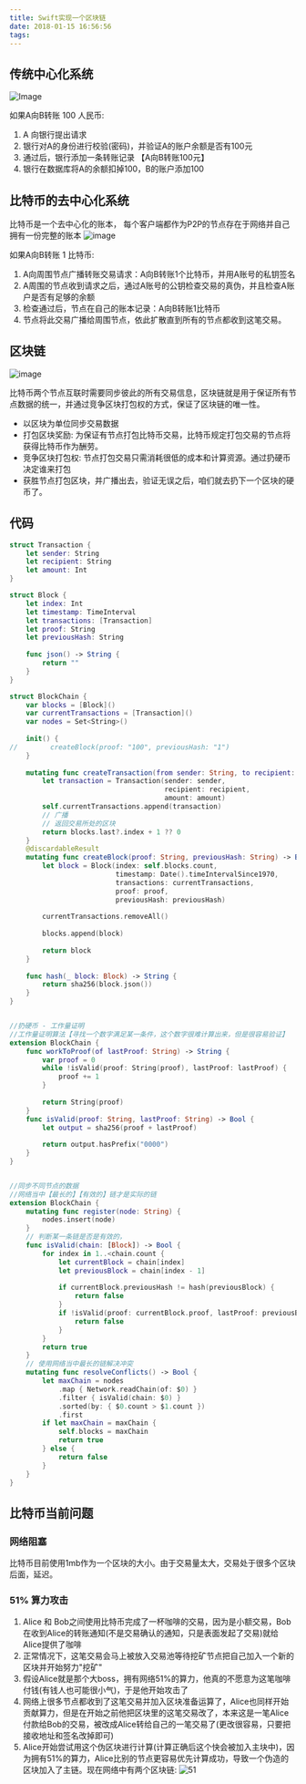 ```yaml
---
title: Swift实现一个区块链
date: 2018-01-15 16:56:56
tags:
---
```


## 传统中心化系统

![Image](../images/blockchain/central.png)

如果A向B转账 100 人民币:
1. A 向银行提出请求
2. 银行对A的身份进行校验(密码)，并验证A的账户余额是否有100元
3. 通过后，银行添加一条转账记录 【A向B转账100元】
4. 银行在数据库将A的余额扣掉100，B的账户添加100

## 比特币的去中心化系统

比特币是一个去中心化的账本， 每个客户端都作为P2P的节点存在于网络并自己拥有一份完整的账本
![image](../images/blockchain/decentral.png)

如果A向B转账 1 比特币: 
1. A向周围节点广播转账交易请求：A向B转账1个比特币，并用A账号的私钥签名
2. A周围的节点收到请求之后，通过A账号的公钥检查交易的真伪，并且检查A账户是否有足够的余额
3. 检查通过后，节点在自己的账本记录：A向B转账1比特币
4. 节点将此交易广播给周围节点，依此扩散直到所有的节点都收到这笔交易。

## 区块链

![image](../images/blockchain/blockchain.png)

比特币两个节点互联时需要同步彼此的所有交易信息，区块链就是用于保证所有节点数据的统一，并通过竞争区块打包权的方式，保证了区块链的唯一性。
- 以区块为单位同步交易数据
- 打包区块奖励: 为保证有节点打包比特币交易，比特币规定打包交易的节点将获得比特币作为酬劳。
- 竞争区块打包权: 节点打包交易只需消耗很低的成本和计算资源。通过扔硬币决定谁来打包
- 获胜节点打包区块，并广播出去，验证无误之后，咱们就去扔下一个区块的硬币了。

## 代码

```Swift
struct Transaction {
    let sender: String
    let recipient: String
    let amount: Int
}

struct Block {
    let index: Int
    let timestamp: TimeInterval
    let transactions: [Transaction]
    let proof: String
    let previousHash: String
    
    func json() -> String {
        return ""
    }
}

struct BlockChain {
    var blocks = [Block]()
    var currentTransactions = [Transaction]()
    var nodes = Set<String>()
    
    init() {
//        createBlock(proof: "100", previousHash: "1")
    }
    
    mutating func createTransaction(from sender: String, to recipient: String, amount: Int) -> Int {
        let transaction = Transaction(sender: sender,
                                      recipient: recipient,
                                      amount: amount)
        self.currentTransactions.append(transaction)
        // 广播
        // 返回交易所处的区块
        return blocks.last?.index + 1 ?? 0
    }
    @discardableResult
    mutating func createBlock(proof: String, previousHash: String) -> Block {
        let block = Block(index: self.blocks.count,
                          timestamp: Date().timeIntervalSince1970,
                          transactions: currentTransactions,
                          proof: proof,
                          previousHash: previousHash)
        
        currentTransactions.removeAll()
        
        blocks.append(block)
        
        return block
    }
    
    func hash(_ block: Block) -> String {
        return sha256(block.json())
    }
}


//扔硬币 - 工作量证明
//工作量证明算法【寻找一个数字满足某一条件，这个数字很难计算出来，但是很容易验证】
extension BlockChain {
    func workToProof(of lastProof: String) -> String {
        var proof = 0
        while !isValid(proof: String(proof), lastProof: lastProof) {
            proof += 1
        }
        
        return String(proof)
    }
    func isValid(proof: String, lastProof: String) -> Bool {
        let output = sha256(proof + lastProof)
        
        return output.hasPrefix("0000")
    }
}


//同步不同节点的数据
//网络当中【最长的】【有效的】链才是实际的链
extension BlockChain {
    mutating func register(node: String) {
        nodes.insert(node)
    }
    // 判断某一条链是否是有效的，
    func isValid(chain: [Block]) -> Bool {
        for index in 1..<chain.count {
            let currentBlock = chain[index]
            let previousBlock = chain[index - 1]
            
            if currentBlock.previousHash != hash(previousBlock) {
                return false
            }
            if !isValid(proof: currentBlock.proof, lastProof: previousBlock.proof) {
                return false
            }
        }
        return true
    }
    // 使用网络当中最长的链解决冲突
    mutating func resolveConflicts() -> Bool {
        let maxChain = nodes
            .map { Network.readChain(of: $0) }
            .filter { isValid(chain: $0) }
            .sorted(by: { $0.count > $1.count })
            .first
        if let maxChain = maxChain {
            self.blocks = maxChain
            return true
        } else {
            return false
        }
    }
}


```

## 比特币当前问题

### 网络阻塞

比特币目前使用1mb作为一个区块的大小。由于交易量太大，交易处于很多个区块后面，延迟。

### 51% 算力攻击

1. Alice 和 Bob之间使用比特币完成了一杯咖啡的交易，因为是小额交易，Bob在收到Alice的转账通知(不是交易确认的通知，只是表面发起了交易)就给Alice提供了咖啡
2. 正常情况下，这笔交易会马上被放入交易池等待挖矿节点把自己加入一个新的区块并开始努力"挖矿"
3. 假设Alice就是那个大boss，拥有网络51%的算力，他真的不愿意为这笔咖啡付钱(有钱人也可能很小气)，于是他开始攻击了
4. 网络上很多节点都收到了这笔交易并加入区块准备运算了，Alice也同样开始贡献算力，但是在开始之前他把区块里的这笔交易改了，本来这是一笔Alice付款给Bob的交易，被改成Alice转给自己的一笔交易了(更改很容易，只要把接收地址和签名改掉即可)
5. Alice开始尝试用这个伪区块进行计算(计算正确后这个快会被加入主块中)，因为拥有51%的算力，Alice比别的节点更容易优先计算成功，导致一个伪造的区块加入了主链。现在网络中有两个区块链:
![51](../images/blockchain/51.png)